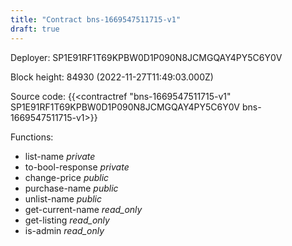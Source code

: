 ```yaml
---
title: "Contract bns-1669547511715-v1"
draft: true
---
```

Deployer: SP1E91RF1T69KPBW0D1P090N8JCMGQAY4PY5C6Y0V


 



Block height: 84930 (2022-11-27T11:49:03.000Z)

Source code: {{<contractref "bns-1669547511715-v1" SP1E91RF1T69KPBW0D1P090N8JCMGQAY4PY5C6Y0V bns-1669547511715-v1>}}

Functions:

* list-name _private_
* to-bool-response _private_
* change-price _public_
* purchase-name _public_
* unlist-name _public_
* get-current-name _read_only_
* get-listing _read_only_
* is-admin _read_only_
